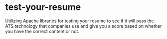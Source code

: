 # test-your-resume
Utilizing Apache libraries for testing your resume to see if it will 
pass the ATS technology that companies use and give you a score based on 
whether you have the correct content or not.

